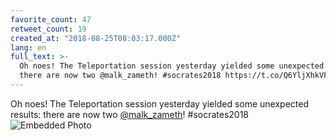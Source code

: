 ```yaml
---
favorite_count: 47
retweet_count: 19
created_at: "2018-08-25T08:03:17.000Z"
lang: en
full_text: >-
  Oh noes! The Teleportation session yesterday yielded some unexpected results:
  there are now two @malk_zameth! #socrates2018 https://t.co/Q6YljXhkVF
---
```


Oh noes! The Teleportation session yesterday yielded some unexpected results:
there are now two [@malk_zameth](https://twitter.com/malk_zameth)! #socrates2018
![Embedded Photo](https://twitter-media-coderbyheart.s3.eu-north-1.amazonaws.com/1033263531918086144-DlbjsiCW0AEZK6B.jpg)
